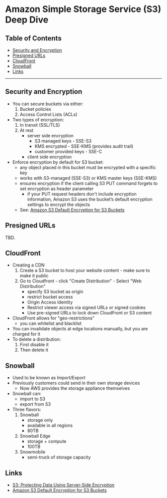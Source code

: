 # Amazon Simple Storage Service (S3) Deep Dive

## Table of Contents

<!-- MarkdownTOC depth=4 -->

- [Security and Encryption](#security-and-encryption)
- [Presigned URLs](#presigned-urls)
- [CloudFront](#cloudfront)
- [Snowball](#snowball)
- [Links](#links)

<!-- /MarkdownTOC -->

---


## Security and Encryption

* You can secure buckets via either:
	1. Bucket policies
	2. Access Control Lists (ACLs)
* Two types of encryption:
	1. In transit (SSL/TLS)
	2. At rest
		- server side encryption
	  		- S3 managed keys - SSE-S3
	  		- KMS encrypted - SSE-KMS (provides audit trail)
	  		- customer provided keys - SSE-C
	 	- client side encryption
* Enforce encryption by default for S3 bucket:
    - any object placed in this bucket must be encrypted with a specific key
    - works with S3-managed (SSE-S3) or KMS master keys (SSE-KMS)
    - ensures encryption if the client calling S3 PUT command forgets to set encryption as header parameter
        - if your PUT request headers don't include encryption information, Amazon S3 uses the bucket’s default encryption settings to encrypt the objects
    - See: [Amazon S3 Default Encryption for S3 Buckets](https://docs.aws.amazon.com/AmazonS3/latest/dev/bucket-encryption.html)


## Presigned URLs
TBD.


## CloudFront

* Creating a CDN
	1. Create a S3 bucket to host your website content - make sure to make it public
	2. Go to Cloudfront - click "Create Distribution" - Select "Web Distribution"
		- specify S3 bucket as origin
		- restrict bucket access
		- Origin Access Identity
		- Restrict viewer access via signed URLs or signed cookies
		- Use pre-signed URLs to lock down CloudFront or S3 content
* CloudFront allows for "geo-restrictions" 
	- you can whitelist and blacklist
* You can invalidate objects at edge locations manually, but you are charged for it
* To delete a distribution:
	1. First disable it
	2. Then delete it


## Snowball
* Used to be known as Import/Export
* Previously customers could send in their own storage devices
	- Now AWS provides the storage appliance themselves
* Snowball can:
	- import to S3
	- export from S3
* Three flavors:
	1. Snowball 
		- storage only 
		- available in all regions 
		- 80TB
	2. Snowball Edge 
		- storage + compute
		- 100TB
	3. Snowmobile 
		- semi-truck of storage capacity


## Links
* [S3: Protecting Data Using Server-Side Encryption](https://docs.aws.amazon.com/AmazonS3/latest/dev/UsingServerSideEncryption.html)
* [Amazon S3 Default Encryption for S3 Buckets](https://docs.aws.amazon.com/AmazonS3/latest/dev/bucket-encryption.html)
